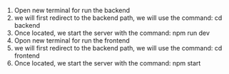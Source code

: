 1. Open new terminal for run the backend
2. we will first redirect to the backend path, we will use the command: cd backend
3. Once located, we start the server with the command: npm run dev
4. Opon new terminal for run the frontend
5. we will first redirect to the backend path, we will use the command: cd frontend
3. Once located, we start the server with the command: npm start